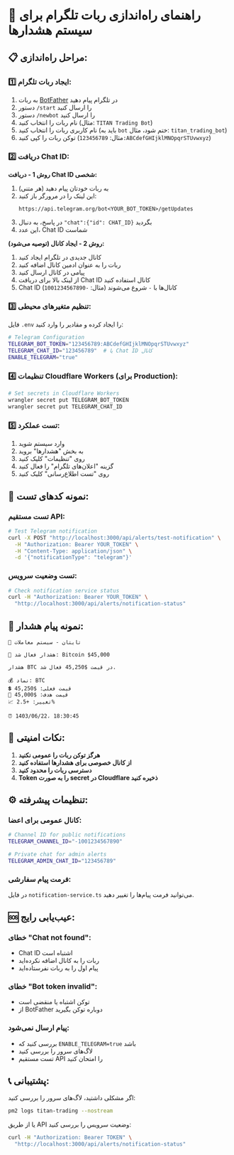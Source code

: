 # 🤖 راهنمای راه‌اندازی ربات تلگرام برای سیستم هشدارها

## 📋 مراحل راه‌اندازی:

### 1️⃣ **ایجاد ربات تلگرام:**

1. به ربات [BotFather](https://t.me/BotFather) در تلگرام پیام دهید
2. دستور `/start` را ارسال کنید
3. دستور `/newbot` را ارسال کنید
4. نام ربات را انتخاب کنید (مثال: `TITAN Trading Bot`)
5. نام کاربری ربات را انتخاب کنید (باید به `bot` ختم شود، مثال: `titan_trading_bot`)
6. توکن ربات را کپی کنید (مثال: `123456789:ABCdefGHIjklMNOpqrSTUvwxyz`)

### 2️⃣ **دریافت Chat ID:**

**روش 1 - دریافت Chat ID شخصی:**
1. به ربات خودتان پیام دهید (هر متنی)
2. این لینک را در مرورگر باز کنید:
   ```
   https://api.telegram.org/bot<YOUR_BOT_TOKEN>/getUpdates
   ```
3. در پاسخ، به دنبال `"chat":{"id": CHAT_ID}` بگردید
4. این عدد، Chat ID شماست

**روش 2 - ایجاد کانال (توصیه می‌شود):**
1. کانال جدیدی در تلگرام ایجاد کنید
2. ربات را به عنوان ادمین کانال اضافه کنید
3. پیامی در کانال ارسال کنید
4. از لینک بالا برای دریافت Chat ID کانال استفاده کنید
5. Chat ID کانال‌ها با `-` شروع می‌شوند (مثال: `-1001234567890`)

### 3️⃣ **تنظیم متغیرهای محیطی:**

فایل `.env` را ایجاد کرده و مقادیر را وارد کنید:

```bash
# Telegram Configuration
TELEGRAM_BOT_TOKEN="123456789:ABCdefGHIjklMNOpqrSTUvwxyz"
TELEGRAM_CHAT_ID="123456789"  # یا Chat ID کانال
ENABLE_TELEGRAM="true"
```

### 4️⃣ **تنظیمات Cloudflare Workers (برای Production):**

```bash
# Set secrets in Cloudflare Workers
wrangler secret put TELEGRAM_BOT_TOKEN
wrangler secret put TELEGRAM_CHAT_ID
```

### 5️⃣ **تست عملکرد:**

1. وارد سیستم شوید
2. به بخش "هشدارها" بروید
3. روی "تنظیمات" کلیک کنید
4. گزینه "اعلان‌های تلگرام" را فعال کنید
5. روی "تست اطلاع‌رسانی" کلیک کنید

## 🔧 **نمونه کدهای تست:**

### تست مستقیم API:

```bash
# Test Telegram notification
curl -X POST "http://localhost:3000/api/alerts/test-notification" \
  -H "Authorization: Bearer YOUR_TOKEN" \
  -H "Content-Type: application/json" \
  -d '{"notificationType": "telegram"}'
```

### تست وضعیت سرویس:

```bash
# Check notification service status
curl -H "Authorization: Bearer YOUR_TOKEN" \
  "http://localhost:3000/api/alerts/notification-status"
```

## 🚀 **نمونه پیام هشدار:**

```
🚀 تایتان - سیستم معاملات

🚨 هشدار فعال شد: Bitcoin $45,000

هشدار BTC در قیمت $45,250 فعال شد.

💰 نماد: BTC
💲 قیمت فعلی: $45,250
🎯 قیمت هدف: $45,000
📈 تغییر: +2.5%

⏰ 1403/06/22، 18:30:45
```

## 🔐 **نکات امنیتی:**

1. **هرگز توکن ربات را عمومی نکنید**
2. **از کانال خصوصی برای هشدارها استفاده کنید**
3. **دسترسی ربات را محدود کنید**
4. **Token را به صورت secret در Cloudflare ذخیره کنید**

## ⚙️ **تنظیمات پیشرفته:**

### کانال عمومی برای اعضا:
```bash
# Channel ID for public notifications
TELEGRAM_CHANNEL_ID="-1001234567890"

# Private chat for admin alerts
TELEGRAM_ADMIN_CHAT_ID="123456789"
```

### فرمت پیام سفارشی:
در فایل `notification-service.ts` می‌توانید فرمت پیام‌ها را تغییر دهید.

## 🆘 **عیب‌یابی رایج:**

### خطای "Chat not found":
- Chat ID اشتباه است
- ربات را به کانال اضافه نکرده‌اید
- پیام اول را به ربات نفرستاده‌اید

### خطای "Bot token invalid":
- توکن اشتباه یا منقضی است
- از BotFather دوباره توکن بگیرید

### پیام ارسال نمی‌شود:
- بررسی کنید که `ENABLE_TELEGRAM=true` باشد
- لاگ‌های سرور را بررسی کنید
- تست مستقیم API را امتحان کنید

## 📞 **پشتیبانی:**

اگر مشکلی داشتید، لاگ‌های سرور را بررسی کنید:
```bash
pm2 logs titan-trading --nostream
```

یا از طریق API وضعیت سرویس را بررسی کنید:
```bash
curl -H "Authorization: Bearer TOKEN" \
  "http://localhost:3000/api/alerts/notification-status"
```